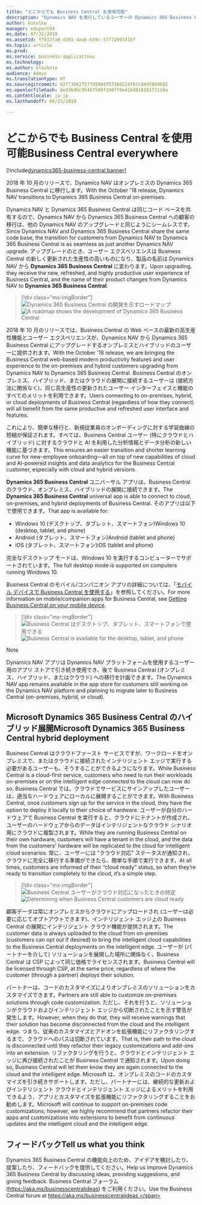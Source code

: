 ```yaml
---
title: "どこからでも Business Central を使用可能"
description: "Dynamics NAV を実行しているユーザーの Dynamics 365 Business Central への移行は、他の Dynamics NAV のアップグレードと同じようにシームレスです。"
author: kotelko
manager: edupont04
ms.date: 07/22/2018
ms.assetid: ff613fa8-d391-4aab-b39c-57772097415f
ms.topic: article
ms.prod: 
ms.service: business-applications
ms.technology: 
ms.author: blazkote
audience: Admin
ms.translationtype: HT
ms.sourcegitcommit: 62ff356275ffd55047573b9224fb7c94df8dd602
ms.openlocfilehash: 8e936dbc95457580f1007f0ed18d81816172118a
ms.contentlocale: ja-jp
ms.lasthandoff: 08/15/2018

---
```

#  <a name="business-central-everywhere"></a><span data-ttu-id="0be1c-103">どこからでも Business Central を使用可能</span><span class="sxs-lookup"><span data-stu-id="0be1c-103">Business Central everywhere</span></span>

[!include[dynamics365-business-central banner](../includes/dynamics365-business-central.md)]



<span data-ttu-id="0be1c-104">2018 年 10 月のリリースで、Dynamics NAV はオンプレミスの Dynamics 365 Business Central に移行します。</span><span class="sxs-lookup"><span data-stu-id="0be1c-104">With the October '18 release, Dynamics NAV transitions to Dynamics 365 Business Central on-premises.</span></span>  

<span data-ttu-id="0be1c-105">Dynamics NAV と Dynamics 365 Business Central は同じコード ベースを共有するので、Dynamics NAV から Dynamics 365 Business Central への顧客の移行は、他の Dynamics NAV のアップグレードと同じようにシームレスです。</span><span class="sxs-lookup"><span data-stu-id="0be1c-105">Since Dynamics NAV and Dynamics 365 Business Central share the same code base, the transition for customers from Dynamics NAV to Dynamics 365 Business Central is as seamless as just another Dynamics NAV upgrade.</span></span> <span data-ttu-id="0be1c-106">アップグレードのとき、ユーザー エクスペリエンスは Business Central の新しく更新された生産性の高いものになり、製品の名前は Dynamics NAV から **Dynamics 365 Business Central** に変わります。</span><span class="sxs-lookup"><span data-stu-id="0be1c-106">Upon upgrading, they receive the new, refreshed, and highly productive user experience of Business Central, and the name of their product changes from Dynamics NAV to **Dynamics 365 Business Central**.</span></span>  

> [!div class="mx-imgBorder"]
> <span data-ttu-id="0be1c-107">![](media/dynamics-nav-transitions-dynamics365-business-central-premises-1.png "Dynamics 365 Business Central の開発を示すロードマップ")</span><span class="sxs-lookup"><span data-stu-id="0be1c-107">![](media/dynamics-nav-transitions-dynamics365-business-central-premises-1.png "A roadmap shows the development of Dynamics 365 Business Central")</span></span>

<span data-ttu-id="0be1c-108">2018 年 10 月のリリースでは、Business Central の Web ベースの最新の高生産性機能とユーザー エクスペリエンスが、Dynamics NAV から Dynamics 365 Business Central にアップグレードするオンプレミスとハイブリッドのユーザーに提供されます。</span><span class="sxs-lookup"><span data-stu-id="0be1c-108">With the October '18 release, we are bringing the Business Central web-based modern productivity features and user experience to the on-premises and hybrid customers upgrading from Dynamics NAV to Dynamics 365 Business Central.</span></span> <span data-ttu-id="0be1c-109">Business Central のオンプレミス、ハイブリッド、またはクラウドの展開に接続するユーザーは (接続方法に関係なく)、同じ高生産性の更新されたユーザー インターフェイスと機能のすべてのメリットを利用できます。</span><span class="sxs-lookup"><span data-stu-id="0be1c-109">Users connecting to on-premises, hybrid, or cloud deployments of Business Central (regardless of how they connect) will all benefit from the same productive and refreshed user interface and features.</span></span>  

<span data-ttu-id="0be1c-110">これにより、簡単な移行と、新規従業員のオンボーディングに対する学習曲線の短縮が保証されます。すべては、Business Central ユーザー (特にクラウドとハイブリッド) に対するクラウドと AI を利用した分析情報とデータ分析の新しい機能に基づきます。</span><span class="sxs-lookup"><span data-stu-id="0be1c-110">This ensures an easier transition and shorter learning curve for new-employee onboarding—all on top of new capabilities of cloud and AI-powered insights and data analytics for the Business Central customer, especially with cloud and hybrid versions.</span></span>

<span data-ttu-id="0be1c-111">**Dynamics 365 Business Central** ユニバーサル アプリは、Business Central のクラウド、オンプレミス、ハイブリッドの展開に接続できます。</span><span class="sxs-lookup"><span data-stu-id="0be1c-111">The **Dynamics 365 Business Central** universal app is able to connect to cloud, on-premises, and hybrid deployments of Business Central.</span></span> <span data-ttu-id="0be1c-112">そのアプリは以下で使用できます。</span><span class="sxs-lookup"><span data-stu-id="0be1c-112">That app is available for:</span></span>

-   <span data-ttu-id="0be1c-113">Windows 10 (デスクトップ、タブレット、スマートフォン)</span><span class="sxs-lookup"><span data-stu-id="0be1c-113">Windows 10 (desktop, tablet, and phone)</span></span>
-   <span data-ttu-id="0be1c-114">Android (タブレット、スマートフォン)</span><span class="sxs-lookup"><span data-stu-id="0be1c-114">Android (tablet and phone)</span></span>
-   <span data-ttu-id="0be1c-115">iOS (タブレット、スマートフォン)</span><span class="sxs-lookup"><span data-stu-id="0be1c-115">iOS (tablet and phone)</span></span>  

<span data-ttu-id="0be1c-116">完全なデスクトップ モードは、Windows 10 を実行するコンピューターでサポートされています。</span><span class="sxs-lookup"><span data-stu-id="0be1c-116">The full desktop mode is supported on computers running Windows 10.</span></span>

<span data-ttu-id="0be1c-117">Business Central のモバイル/コンパニオン アプリの詳細については、「[モバイル デバイスで Business Central を使用する](https://docs.microsoft.com/dynamics365/business-central/install-mobile-app)」を参照してください。</span><span class="sxs-lookup"><span data-stu-id="0be1c-117">For more information on mobile/companion apps for Business Central, see [Getting Business Central on your mobile device](https://docs.microsoft.com/dynamics365/business-central/install-mobile-app).</span></span>

> [!div class="mx-imgBorder"]
> <span data-ttu-id="0be1c-118">![](media/bc-everywhere.png "Business Central はデスクトップ、タブレット、スマートフォンで使用できる")</span><span class="sxs-lookup"><span data-stu-id="0be1c-118">![](media/bc-everywhere.png "Business Central is available for the desktop, tablet, and phone")</span></span>

> [!NOTE]
> <span data-ttu-id="0be1c-119">Dynamics NAV アプリは Dynamics NAV プラットフォームを使用するユーザー用のアプリ ストアで引き続き使用でき、後で Business Central (オンプレミス、ハイブリッド、またはクラウド) への移行を計画できます。</span><span class="sxs-lookup"><span data-stu-id="0be1c-119">The Dynamics NAV app remains available in the app store for customers still working on the Dynamics NAV platform and planning to migrate later to Business Central (on-premises, hybrid, or cloud).</span></span>  

## <a name="microsoft-dynamics-365-business-central-hybrid-deployment"></a><span data-ttu-id="0be1c-120">Microsoft Dynamics 365 Business Central のハイブリッド展開</span><span class="sxs-lookup"><span data-stu-id="0be1c-120">Microsoft Dynamics 365 Business Central hybrid deployment</span></span>

<span data-ttu-id="0be1c-121">Business Central はクラウドファースト サービスですが、ワークロードをオンプレミスで、またはクラウドに接続されたインテリジェント エッジで実行する必要があるユーザーも、そうすることができるようになります。</span><span class="sxs-lookup"><span data-stu-id="0be1c-121">While Business Central is a cloud-first service, customers who need to run their workloads on-premises or on the intelligent edge connected to the cloud can now do so.</span></span> <span data-ttu-id="0be1c-122">Business Central では、クラウドでサービスにサインアップしたユーザーは、適当なハードウェアにローカルに展開することができます。</span><span class="sxs-lookup"><span data-stu-id="0be1c-122">With Business Central, once customers sign up for the service in the cloud, they have the option to deploy it locally to their choice of hardware.</span></span> <span data-ttu-id="0be1c-123">ユーザーが自分のハードウェアで Business Central を実行すると、クラウドにテナントが作成され、ユーザーのハードウェアからのデータはインテリジェントなクラウド シナリオ用にクラウドに複製されます。</span><span class="sxs-lookup"><span data-stu-id="0be1c-123">While they are running Business Central on their own hardware, customers will have a tenant in the cloud, and the data from the customers' hardware will be replicated to the cloud for intelligent cloud scenarios.</span></span> <span data-ttu-id="0be1c-124">常に、ユーザーには "クラウド対応" ステータスが通知され、クラウドに完全に移行する準備ができたら、簡単な手順で実行できます。</span><span class="sxs-lookup"><span data-stu-id="0be1c-124">At all times, customers are informed of their “cloud ready” status, so when they’re ready to transition completely to the cloud, it’s a simple step.</span></span>  

> [!div class="mx-imgBorder"]
> <span data-ttu-id="0be1c-125">![](media/dynamics365-business-central-available-premises-1.png "Business Central ユーザーがクラウド対応になったときの特定")</span><span class="sxs-lookup"><span data-stu-id="0be1c-125">![](media/dynamics365-business-central-available-premises-1.png "Determining when Business Central customers are cloud ready")</span></span>

<span data-ttu-id="0be1c-126">顧客データは常にオンプレミスからクラウドにアップロードされ (ユーザーは必要に応じてオプトアウトできます)、インテリジェント エッジ上の Business Central の展開にインテリジェント クラウド機能が提供されます。</span><span class="sxs-lookup"><span data-stu-id="0be1c-126">The customer data is always uploaded to the cloud from on-premises (customers can opt out if desired) to bring the intelligent cloud capabilities to the Business Central deployments on the intelligent edge.</span></span> <span data-ttu-id="0be1c-127">ユーザーが (パートナーを介して) ソリューションを展開した場所に関係なく、Business Central は CSP によって同じ価格でライセンスされます。</span><span class="sxs-lookup"><span data-stu-id="0be1c-127">Business Central will be licensed through CSP, at the same price, regardless of where the customer (through a partner) deploys their solution.</span></span>  

<span data-ttu-id="0be1c-128">パートナーは、コードのカスタマイズによりオンプレミスのソリューションをカスタマイズできます。</span><span class="sxs-lookup"><span data-stu-id="0be1c-128">Partners are still able to customize on-premises solutions through code customization.</span></span> <span data-ttu-id="0be1c-129">ただし、それを行うと、ソリューションがクラウドおよびインテリジェント エッジから切断されたことを示す警告が発生します。</span><span class="sxs-lookup"><span data-stu-id="0be1c-129">However, when they do that, they will receive warnings that their solution has become disconnected from the cloud and the intelligent edge.</span></span> <span data-ttu-id="0be1c-130">つまり、従来のカスタマイズとアドオンを拡張機能にリファクタリングするまで、クラウドへのパスは切断されています。</span><span class="sxs-lookup"><span data-stu-id="0be1c-130">That is, their path to the cloud is disconnected until they refactor their legacy customizations and add-ons into an extension.</span></span> <span data-ttu-id="0be1c-131">リファクタリングを行うと、クラウドとインテリジェント エッジに再び接続されたことが Business Central で通知されます。</span><span class="sxs-lookup"><span data-stu-id="0be1c-131">Upon doing so, Business Central will let them know they are again connected to the cloud and the intelligent edge.</span></span> <span data-ttu-id="0be1c-132">Microsoft は、オンプレミスのコードのカスタマイズを引き続きサポートします。ただし、パートナーには、継続的な更新およびインテリジェント クラウドとインテリジェント エッジによるメリットを利用できるよう、アプリとカスタマイズを拡張機能にリファクタリングすることをお勧めします。</span><span class="sxs-lookup"><span data-stu-id="0be1c-132">Microsoft will continue to support on-premises code customizations; however, we highly recommend that partners refactor their apps and customizations into extensions to benefit from continuous updates and the intelligent cloud and the intelligent edge.</span></span>  

<!--
### Who uses these features
These features are intended for all users and are available without any additional setup.
## Status
### Availability (current availability)
Cloud, on-premises, hybrid
### Regional availability
No regional restrictions. Available in all supported markets for Dynamics 365 Business Central.
-->

## <a name="tell-us-what-you-think"></a><span data-ttu-id="0be1c-133">フィードバック</span><span class="sxs-lookup"><span data-stu-id="0be1c-133">Tell us what you think</span></span>
<span data-ttu-id="0be1c-134">Dynamics 365 Business Central の機能向上のため、アイデアを検討したり、提案したり、フィードバックを提供してください。</span><span class="sxs-lookup"><span data-stu-id="0be1c-134">Help us improve Dynamics 365 Business Central by discussing ideas, providing suggestions, and giving feedback.</span></span> <span data-ttu-id="0be1c-135">Business Central フォーラム (https://aka.ms/businesscentralideas) をご利用ください。</span><span class="sxs-lookup"><span data-stu-id="0be1c-135">Use the Business Central forum at https://aka.ms/businesscentralideas.</span></span>


